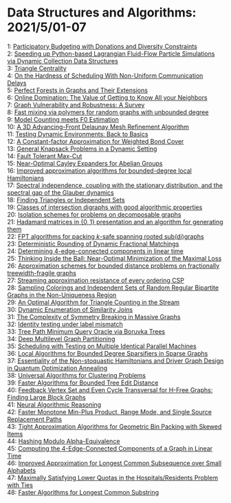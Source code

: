 # Data Structures and Algorithms: 2021/5/01-07  
1: [Participatory Budgeting with Donations and Diversity Constraints](https://doi.org/10.48550/arXiv.2104.15075)  
2: [Speeding up Python-based Lagrangian Fluid-Flow Particle Simulations via  Dynamic Collection Data Structures](https://doi.org/10.48550/arXiv.2105.00057)  
3: [Triangle Centrality](https://doi.org/10.48550/arXiv.2105.00110)  
4: [On the Hardness of Scheduling With Non-Uniform Communication Delays](https://doi.org/10.48550/arXiv.2105.00111)  
5: [Perfect Forests in Graphs and Their Extensions](https://doi.org/10.48550/arXiv.2105.00254)  
6: [Online Domination: The Value of Getting to Know All your Neighbors](https://doi.org/10.48550/arXiv.2105.00299)  
7: [Graph Vulnerability and Robustness: A Survey](https://doi.org/10.48550/arXiv.2105.00419)  
8: [Fast mixing via polymers for random graphs with unbounded degree](https://doi.org/10.48550/arXiv.2105.00524)  
9: [Model Counting meets F0 Estimation](https://doi.org/10.48550/arXiv.2105.00639)  
10: [A 3D Advancing-Front Delaunay Mesh Refinement Algorithm](https://doi.org/10.48550/arXiv.2105.00656)  
11: [Testing Dynamic Environments: Back to Basics](https://doi.org/10.48550/arXiv.2105.00759)  
12: [A Constant-factor Approximation for Weighted Bond Cover](https://doi.org/10.48550/arXiv.2105.00857)  
13: [General Knapsack Problems in a Dynamic Setting](https://doi.org/10.48550/arXiv.2105.00882)  
14: [Fault Tolerant Max-Cut](https://doi.org/10.48550/arXiv.2105.01138)  
15: [Near-Optimal Cayley Expanders for Abelian Groups](https://doi.org/10.48550/arXiv.2105.01149)  
16: [Improved approximation algorithms for bounded-degree local Hamiltonians](https://doi.org/10.48550/arXiv.2105.01193)  
17: [Spectral independence, coupling with the stationary distribution, and  the spectral gap of the Glauber dynamics](https://doi.org/10.48550/arXiv.2105.01201)  
18: [Finding Triangles or Independent Sets](https://doi.org/10.48550/arXiv.2105.01265)  
19: [Classes of intersection digraphs with good algorithmic properties](https://doi.org/10.48550/arXiv.2105.01413)  
20: [Isolation schemes for problems on decomposable graphs](https://doi.org/10.48550/arXiv.2105.01465)  
21: [Hadamard matrices in $\{0,1\}$ presentation and an algorithm for  generating them](https://doi.org/10.48550/arXiv.2105.01485)  
22: [FPT algorithms for packing $k$-safe spanning rooted sub(di)graphs](https://doi.org/10.48550/arXiv.2105.01582)  
23: [Deterministic Rounding of Dynamic Fractional Matchings](https://doi.org/10.48550/arXiv.2105.01615)  
24: [Determining 4-edge-connected components in linear time](https://doi.org/10.48550/arXiv.2105.01699)  
25: [Thinking Inside the Ball: Near-Optimal Minimization of the Maximal Loss](https://doi.org/10.48550/arXiv.2105.01778)  
26: [Approximation schemes for bounded distance problems on fractionally  treewidth-fragile graphs](https://doi.org/10.48550/arXiv.2105.01780)  
27: [Streaming approximation resistance of every ordering CSP](https://doi.org/10.48550/arXiv.2105.01782)  
28: [Sampling Colorings and Independent Sets of Random Regular Bipartite  Graphs in the Non-Uniqueness Region](https://doi.org/10.48550/arXiv.2105.01784)  
29: [An Optimal Algorithm for Triangle Counting in the Stream](https://doi.org/10.48550/arXiv.2105.01785)  
30: [Dynamic Enumeration of Similarity Joins](https://doi.org/10.48550/arXiv.2105.01818)  
31: [The Complexity of Symmetry Breaking in Massive Graphs](https://doi.org/10.48550/arXiv.2105.01833)  
32: [Identity testing under label mismatch](https://doi.org/10.48550/arXiv.2105.01856)  
33: [Tree Path Minimum Query Oracle via Boruvka Trees](https://doi.org/10.48550/arXiv.2105.01864)  
34: [Deep Multilevel Graph Partitioning](https://doi.org/10.48550/arXiv.2105.02022)  
35: [Scheduling with Testing on Multiple Identical Parallel Machines](https://doi.org/10.48550/arXiv.2105.02052)  
36: [Local Algorithms for Bounded Degree Sparsifiers in Sparse Graphs](https://doi.org/10.48550/arXiv.2105.02084)  
37: [Essentiality of the Non-stoquastic Hamiltonians and Driver Graph Design  in Quantum Optimization Annealing](https://doi.org/10.48550/arXiv.2105.02110)  
38: [Universal Algorithms for Clustering Problems](https://doi.org/10.48550/arXiv.2105.02363)  
39: [Faster Algorithms for Bounded Tree Edit Distance](https://doi.org/10.48550/arXiv.2105.02428)  
40: [Feedback Vertex Set and Even Cycle Transversal for H-Free Graphs:  Finding Large Block Graphs](https://doi.org/10.48550/arXiv.2105.02736)  
41: [Neural Algorithmic Reasoning](https://doi.org/10.48550/arXiv.2105.02761)  
42: [Faster Monotone Min-Plus Product, Range Mode, and Single Source  Replacement Paths](https://doi.org/10.48550/arXiv.2105.02806)  
43: [Tight Approximation Algorithms for Geometric Bin Packing with Skewed  Items](https://doi.org/10.48550/arXiv.2105.02827)  
44: [Hashing Modulo Alpha-Equivalence](https://doi.org/10.48550/arXiv.2105.02856)  
45: [Computing the $4$-Edge-Connected Components of a Graph in Linear Time](https://doi.org/10.48550/arXiv.2105.02910)  
46: [Improved Approximation for Longest Common Subsequence over Small  Alphabets](https://doi.org/10.48550/arXiv.2105.03028)  
47: [Maximally Satisfying Lower Quotas in the Hospitals/Residents Problem  with Ties](https://doi.org/10.48550/arXiv.2105.03093)  
48: [Faster Algorithms for Longest Common Substring](https://doi.org/10.48550/arXiv.2105.03106)  